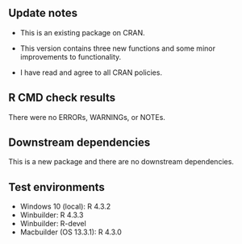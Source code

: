 ## Update notes
* This is an existing package on CRAN.  
* This version contains three new functions and some minor improvements to functionality.

* I have read and agree to all CRAN policies.

## R CMD check results
There were no ERRORs, WARNINGs, or NOTEs.

## Downstream dependencies
This is a new package and there are no downstream dependencies.

## Test environments
* Windows 10 (local): R 4.3.2
* Winbuilder: R 4.3.3
* Winbuilder: R-devel
* Macbuilder (OS 13.3.1): R 4.3.0
